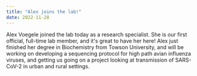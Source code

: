```yaml
---
title: "Alex joins the lab!"
date: 2022-11-28
---
```


Alex Voegele joined the lab today as a research specialist. She is our first official, full-time lab member, and it's great to have her here! Alex just finished her degree in Biochemistry from Towson University, and will be working on developing a sequencing protocol for high path avian influenza viruses, and getting us going on a project looking at transmission of SARS-CoV-2 in urban and rural settings. 